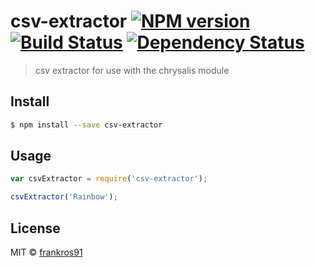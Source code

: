 # csv-extractor [![NPM version][npm-image]][npm-url] [![Build Status][travis-image]][travis-url] [![Dependency Status][daviddm-image]][daviddm-url]
> csv extractor for use with the chrysalis module


## Install

```sh
$ npm install --save csv-extractor
```


## Usage

```js
var csvExtractor = require('csv-extractor');

csvExtractor('Rainbow');
```

## License

MIT © [frankros91]()


[npm-image]: https://badge.fury.io/js/csv-extractor.svg
[npm-url]: https://npmjs.org/package/csv-extractor
[travis-image]: https://travis-ci.org/frankros91/csv-extractor.svg?branch=master
[travis-url]: https://travis-ci.org/frankros91/csv-extractor
[daviddm-image]: https://david-dm.org/frankros91/csv-extractor.svg?theme=shields.io
[daviddm-url]: https://david-dm.org/frankros91/csv-extractor
